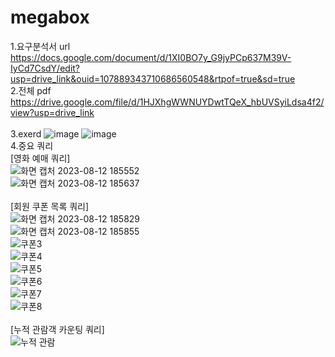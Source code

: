 # megabox

1.요구분석서 url<br> 
https://docs.google.com/document/d/1XI0BO7y_G9jyPCp637M39V-IyCd7CsdY/edit?usp=drive_link&ouid=107889343710686560548&rtpof=true&sd=true
<br>
2.전체 pdf<br>
https://drive.google.com/file/d/1HJXhgWWNUYDwtTQeX_hbUVSyiLdsa4f2/view?usp=drive_link
<br><br>
3.exerd
![image](https://github.com/hjin111/megabox/assets/127267658/c6a2042c-3160-409d-ab00-80089f5c8e3e)
![image](https://github.com/hjin111/megabox/assets/127267658/79bb0e28-b62d-4aed-93da-64475c9405c1)
<br>
4.중요 쿼리<br>
[영화 예매 쿼리]<br>
![화면 캡처 2023-08-12 185552](https://github.com/hjin111/megabox/assets/127267658/8b7f31a9-fcc6-435f-8761-7204b3226bf1)<br>
![화면 캡처 2023-08-12 185637](https://github.com/hjin111/megabox/assets/127267658/048c9b0b-d11a-47cb-9afe-f97fcde063c0)<br>
<br>
[회원 쿠폰 목록 쿼리]<br>
![화면 캡처 2023-08-12 185829](https://github.com/hjin111/megabox/assets/127267658/21cd73ea-7b8e-486d-9a36-36bbd41f4843)<br>
![화면 캡처 2023-08-12 185855](https://github.com/hjin111/megabox/assets/127267658/f06bf070-73fa-4405-ae39-4872b91d2b31)<br>
![쿠폰3](https://github.com/hjin111/megabox/assets/127267658/338af1b8-7f79-4495-aa67-a680148dc7e8)<br>
![쿠폰4](https://github.com/hjin111/megabox/assets/127267658/63f0cf7c-6dff-49e1-aedb-67ae802fc867)<br>
![쿠폰5](https://github.com/hjin111/megabox/assets/127267658/d1e73f96-c33f-402d-a1a9-c28de1605f8b)<br>
![쿠폰6](https://github.com/hjin111/megabox/assets/127267658/d5a37fd9-1c01-4f46-aa4e-f65a628c667e)<br>
![쿠폰7](https://github.com/hjin111/megabox/assets/127267658/cbd42b2e-87ad-4486-89d1-ebc0b9bc72eb)<br>
![쿠폰8](https://github.com/hjin111/megabox/assets/127267658/d564d8b6-1f3d-4453-b7c9-bd522446f47d)<br>
<br>
[누적 관람객 카운팅 쿼리]<br>
![누적 관람](https://github.com/hjin111/megabox/assets/127267658/e9881dae-aeb5-419c-bd3f-15296557ef94)










